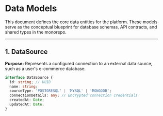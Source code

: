 # Data Models

This document defines the core data entities for the platform. These models serve as the conceptual blueprint for database schemas, API contracts, and shared types in the monorepo.

---
## 1. DataSource
**Purpose:** Represents a configured connection to an external data source, such as a user's e-commerce database.

```typescript
interface DataSource {
  id: string; // UUID
  name: string;
  sourceType: 'POSTGRESQL' | 'MYSQL' | 'MONGODB';
  connectionDetails: any; // Encrypted connection credentials
  createdAt: Date;
  updatedAt: Date;
}
